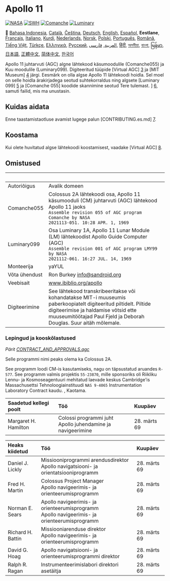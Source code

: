 # Apollo 11

[![NASA][1]][2]
[![SWH]][SWH_URL]
[![Comanche]][ComancheMilestone]
[![Luminary]][LuminaryMilestone]

🎌
[Bahasa Indonesia][ID],
[Català][CA],
[Čeština][CZ],
[Deutsch][DE],
[English][EN],
[Español][ES],
**Eestlane**,
[Français][FR],
[Italiano][IT],
[Kurdi][KU],
[Nederlands][NL],
[Norsk][NO],
[Polski][PL],
[Português][PT_BR],
[Română][RO],
[Tiếng Việt][VI],
[Türkçe][TR],
[Ελληνικά][GR],
[Русский][RU],
[العربية][AR],
[فارسی][FA],
[हिंदी][HI_IN],
[অসমীয়া][AS_IN],
[বাংলা][BD_BN],
[မြန်မာ][MM],
[日本語][JA],
[正體中文][ZH_TW],
[简体中文][ZH_CN],
[한국어][KO_KR]

[AR]:README.ar.md
[AS_IN]:README.as_in.md
[BD_BN]:README.bd_bn.md
[CA]:README.ca.md
[CZ]:README.cz.md
[DE]:README.de.md
[EN]:README.md
[ET]:README.et.md
[ES]:README.es.md
[FA]:README.fa.md
[FR]:README.fr.md
[GR]:README.gr.md
[HI_IN]:README.hi_in.md
[ID]:README.id.md
[IT]:README.it.md
[JA]:README.ja.md
[KO_KR]:README.ko_kr.md
[KU]:README.ku.md
[LT]:README.lt.md
[MM]:README.mm.md
[NL]:README.nl.md
[NO]:README.no.md
[PL]:README.pl.md
[PT_BR]:README.pt_br.md
[RO]:README.ro.md
[RU]:README.ru.md
[TR]:README.tr.md
[VI]:README.vi.md
[ZH_CN]:README.zh_cn.md
[ZH_TW]:README.zh_tw.md

Apollo 11 juhtarvuti (AGC) algne lähtekood käsumoodulile (Comanche055) ja Kuu moodulile (Luminary099). 
Digiteeritud tüüpide [Virtual AGC] [3] ja [MIT Museum] [4] järgi. Eesmärk on olla algse Apollo 11 lähtekoodi hoidla. Sel moel on selle hoidla ärakirjadega seotud suhtekorraldus ning algsete [Luminary 099] [5] ja [Comanche 055] koodide skannimine seotud Tere tulemast. ] [6], samuti failid, mis ma unustasin.

## Kuidas aidata

Enne taastamistaotluse avamist lugege palun [CONTRIBUTING.es.md] [7].

## Koostama

Kui olete huvitatud algse lähtekoodi koostamisest, vaadake [Virtual AGC] [8].

## Omistused

&nbsp;            | &nbsp;
:---------------- | :-----
Autoriõigus       | Avalik domeen
Comanche055       | Colossus 2A lähtekoodi osa, Apollo 11 käsumooduli (CM) juhtarvuti (AGC) lähtekood Apollo 11 jaoks<br>`Assemble revision 055 of AGC program Comanche by NASA`<br>`2021113-051. 10:28 APR. 1, 1969`
Luminary099       | Osa Luminary 1A, Apollo 11 Lunar Module (LM) lähtekoodist Apollo Guide Computer (AGC)<br>`Assemble revision 001 of AGC program LMY99 by NASA`<br>`2021112-061. 16:27 JUL. 14, 1969`
Monteerija        | yaYUL
Võta ühendust     | Ron Burkey <info@sandroid.org>
Veebisait         | www.ibiblio.org/apollo
Digiteerimine     | See lähtekood transkribeeritakse või kohandatakse MIT-i muuseumis paberkoopiatelt digiteeritud piltidelt. Piltide digiteerimise ja haldamise võtsid ette muuseumitöötajad Paul Fjeld ja Deborah Douglas. Suur aitäh mõlemale.

### Lepingud ja kooskõlastused

*Pärit [CONTRACT_AND_APPROVALS.agc]*

Selle programmi nimi peaks olema ka Colossus 2A.

See programm loodi CM-is kasutamiseks, nagu on täpsustatud aruandes `R-577`. See programm valmis projektis `55-23870`, mille sponsoriks oli Riikliku Lennu- ja Kosmoseagentuuri mehitatud laevade keskus Cambridge'is Massachusettsi Tehnoloogiainstituudi `NAS 9-4065` Instrumentation Laboratory Contract kaudu. , Kaotama.

Saadetud kellegi poolt  | Töö | Kuupäev
:-----------------------| :-- | :----
Margaret H. Hamilton    | Colossi programmi juht <br> Apollo juhendamine ja navigeerimine | 28. märts 69

Heaks kiidetud          | Töö | Kuupäev
:-----------------------| :-- | :----
Daniel J. Lickly  | Missiooniprogrammi arendusdirektor <br> Apollo navigatsiooni- ja orientatsiooniprogramm | 28. märts 69
Fred H. Martin    | Colossus Project Manager <br> Apollo navigeerimis- ja orienteerumisprogramm | 28. märts 69
Norman E. Sears   | Apollo navigeerimis- ja orienteerumisprogramm <br> Apollo navigeerimis- ja orienteerumisprogramm | 28. märts 69
Richard H. Battin | Missiooniarenduse direktor <br> Apollo navigeerimis- ja orienteerumisprogramm | 28. märts 69
David G. Hoag     | Apollo navigatsiooni- ja orienteerumisprogrammi direktor | 28. märts 69
Ralph R. Ragan    | Instrumenteerimislabori direktori asetäitja | 28. märts 69

[CONTRACT_AND_APPROVALS.agc]:https://github.com/chrislgarry/Apollo-11/blob/master/Comanche055/CONTRACT_AND_APPROVALS.agc
[1]:https://flat.badgen.net/badge/NASA/Mission%20Overview/0B3D91
[2]:https://www.nasa.gov/mission_pages/apollo/missions/apollo11.html
[3]:http://www.ibiblio.org/apollo/
[4]:http://web.mit.edu/museum/
[5]:http://www.ibiblio.org/apollo/ScansForConversion/Luminary099/
[6]:http://www.ibiblio.org/apollo/ScansForConversion/Comanche055/
[7]:https://github.com/chrislgarry/Apollo-11/blob/master/CONTRIBUTING.es.md
[8]:https://github.com/rburkey2005/virtualagc
[SWH]:https://flat.badgen.net/badge/Software%20Heritage/Archive/0B3D91
[SWH_URL]:https://archive.softwareheritage.org/browse/origin/https://github.com/chrislgarry/Apollo-11/
[Comanche]:https://flat.badgen.net/github/milestones/chrislgarry/Apollo-11/1
[ComancheMilestone]:https://github.com/chrislgarry/Apollo-11/milestone/1
[Luminary]:https://flat.badgen.net/github/milestones/chrislgarry/Apollo-11/2
[LuminaryMilestone]:https://github.com/chrislgarry/Apollo-11/milestone/2
